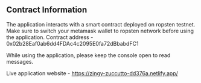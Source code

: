 ## Contract Information
The application interacts with a smart contract deployed on ropsten testnet. Make sure to switch your metamask wallet to ropsten network before using the application.
Contract address - 0x02b28Eaf0ab6dd4FDAc4c2095E0fa72dBbabdFC1

While using the application, please keep the console open to read messages.

Live application website - https://zingy-zuccutto-dd376a.netlify.app/
